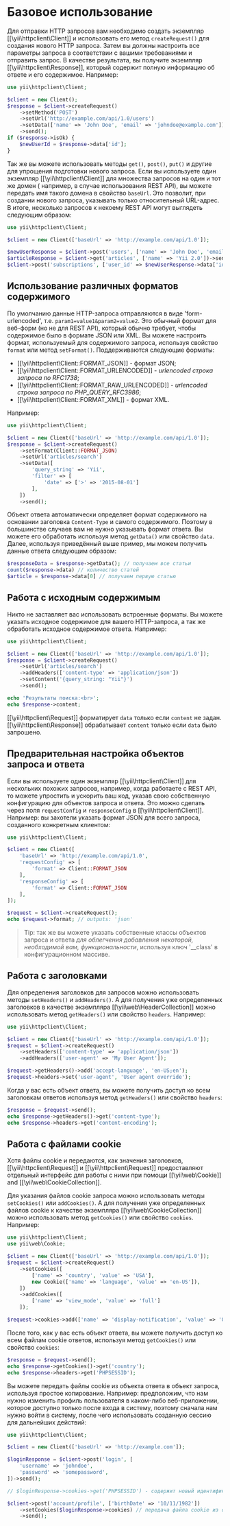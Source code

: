 Базовое использование
===========

Для отправки HTTP запросов вам необходимо создать экземпляр [[\yii\httpclient\Client]] и использовать его метод
`createRequest()` для создания нового HTTP запроса. Затем вы должны настроить все параметры запроса в соответствии с вашими требованиями и отправить запрос. 
В качестве результата, вы получите экземпляр [[\yii\httpclient\Response]],
который содержит полную информацию об ответе и его содержимое.
Например:

```php
use yii\httpclient\Client;

$client = new Client();
$response = $client->createRequest()
    ->setMethod('POST')
    ->setUrl('http://example.com/api/1.0/users')
    ->setData(['name' => 'John Doe', 'email' => 'johndoe@example.com'])
    ->send();
if ($response->isOk) {
    $newUserId = $response->data['id'];
}
```

Так же вы можете использовать методы `get()`, `post()`, `put()` и другие для упрощения подготовки нового запроса.
Если вы используете один экземпляр [[\yii\httpclient\Client]] для множества запросов на один и тот же домен (
например, в случае использования REST API), вы можете передать имя такого домена в свойство `baseUrl`. Это позволит, 
при создании нового запроса, указывать только относительный URL-адрес.
В итоге, несколько запросов к некоему REST API могут выглядеть следующим образом:

```php
use yii\httpclient\Client;

$client = new Client(['baseUrl' => 'http://example.com/api/1.0']);

$newUserResponse = $client->post('users', ['name' => 'John Doe', 'email' => 'johndoe@example.com'])->send();
$articleResponse = $client->get('articles', ['name' => 'Yii 2.0'])->send();
$client->post('subscriptions', ['user_id' => $newUserResponse->data['id'], 'article_id' => $articleResponse->data['id']])->send();
```


## Использование различных форматов содержимого

По умолчанию данные HTTP-запроса отправляются в виде 'form-urlencoded', т.е. `param1=value1&param2=value2`.
Это обычный формат для веб-форм (но не для REST API), который обычно требует, чтобы содержимое 
было в формате JSON или XML. Вы можете настроить формат, используемый для содержимого запроса, используя свойство `format`
или метод `setFormat()`.
Поддерживаются следующие форматы:

 - [[\yii\httpclient\Client::FORMAT_JSON]] - формат JSON;
 - [[\yii\httpclient\Client::FORMAT_URLENCODED]] - *urlencoded строка запроса по RFC1738*;
 - [[\yii\httpclient\Client::FORMAT_RAW_URLENCODED]] - *urlencoded строка запроса по PHP_QUERY_RFC3986*;
 - [[\yii\httpclient\Client::FORMAT_XML]] - формат XML.

Например:

```php
use yii\httpclient\Client;

$client = new Client(['baseUrl' => 'http://example.com/api/1.0']);
$response = $client->createRequest()
    ->setFormat(Client::FORMAT_JSON)
    ->setUrl('articles/search')
    ->setData([
        'query_string' => 'Yii',
        'filter' => [
            'date' => ['>' => '2015-08-01']
        ],
    ])
    ->send();
```

Объект ответа автоматически определяет формат содержимого на основании заголовка `Content-Type` и самого содержимого.
Поэтому в большинстве случаев вам не нужно указывать формат ответа. Вы можете его обработать используя метод `getData()`
или свойство `data`. Далее, используя приведённый выше пример, мы можем получить данные ответа следующим образом:

```php
$responseData = $response->getData(); // получаем все статьи
count($response->data) // количество статей
$article = $response->data[0] // получаем первую статью
```


## Работа с исходным содержимым

Никто не заставляет вас использовать встроенные форматы. Вы можете указать исходное содержимое для вашего HTTP-запроса, 
а так же обработать исходное содержимое ответа. Например:

```php
use yii\httpclient\Client;

$client = new Client(['baseUrl' => 'http://example.com/api/1.0']);
$response = $client->createRequest()
    ->setUrl('articles/search')
    ->addHeaders(['content-type' => 'application/json'])
    ->setContent('{query_string: "Yii"}')
    ->send();

echo 'Результаты поиска:<br>';
echo $response->content;
```

[[\yii\httpclient\Request]] форматирует `data` только если `content` не задан.
[[\yii\httpclient\Response]] обрабатывает `content` только если `data` было запрошено.


## Предварительная настройка объектов запроса и ответа

Если вы используете один экземпляр [[\yii\httpclient\Client]] для нескольких похожих запросов,
например, когда работаете с REST API, то можете упростить и ускорить ваш код, указав
свою собственную конфигурацию для объектов запроса и ответа. Это можно сделать через поля `requestConfig`
и `responseConfig` в [[\yii\httpclient\Client]].
Например: вы захотели указать формат JSON для всего запроса, созданного конкретным клиентом:

```php
use yii\httpclient\Client;

$client = new Client([
    'baseUrl' => 'http://example.com/api/1.0',
    'requestConfig' => [
        'format' => Client::FORMAT_JSON
    ],
    'responseConfig' => [
        'format' => Client::FORMAT_JSON
    ],
]);

$request = $client->createRequest();
echo $request->format; // outputs: 'json'
```

> Tip: так же вы можете указать собственные классы объектов запроса и ответа
  *для облегчения добавления некоторой, необходимой вам, функциональности*, используя ключ '__class' в конфигурационном массиве.


## Работа с заголовками

Для определения заголовков для запросов можно использовать методы `setHeaders()` и `addHeaders()`. А для получения уже определенных заголовков 
в качестве экземпляра [[\yii\web\HeaderCollection]] можно использовать метод `getHeaders()` или свойство `headers`. Например:

```php
use yii\httpclient\Client;

$client = new Client(['baseUrl' => 'http://example.com/api/1.0']);
$request = $client->createRequest()
    ->setHeaders(['content-type' => 'application/json'])
    ->addHeaders(['user-agent' => 'My User Agent']);

$request->getHeaders()->add('accept-language', 'en-US;en');
$request->headers->set('user-agent', 'User agent override');
```

Когда у вас есть объект ответа, вы можете получить доступ ко всем заголовкам ответов используя метод `getHeaders()` 
или свойство `headers`:

```php
$response = $request->send();
echo $response->getHeaders()->get('content-type');
echo $response->headers->get('content-encoding');
```


## Работа с файлами cookie

Хотя файлы cookie и передаются, как значения заголовков, [[\yii\httpclient\Request]] и [[\yii\httpclient\Request]]
предоставляют отдельный интерфейс для работы с ними при помощи [[\yii\web\Cookie]] and [[\yii\web\CookieCollection]].

Для указания файлов cookie запроса можно использовать методы `setCookies()` или `addCookies()`. 
А для получения уже определенных файлов cookie к качестве экземпляра [[\yii\web\CookieCollection]] можно использовать метод `getCookies()` 
или свойство `cookies`. Например:

```php
use yii\httpclient\Client;
use yii\web\Cookie;

$client = new Client(['baseUrl' => 'http://example.com/api/1.0']);
$request = $client->createRequest()
    ->setCookies([
        ['name' => 'country', 'value' => 'USA'],
        new Cookie(['name' => 'language', 'value' => 'en-US']),
    ])
    ->addCookies([
        ['name' => 'view_mode', 'value' => 'full']
    ]);

$request->cookies->add(['name' => 'display-notification', 'value' => '0']);
```

После того, как у вас есть объект ответа, вы можете получить доступ ко всем файлам cookie ответов, используя метод `getCookies()` 
или свойство `cookies`:

```php
$response = $request->send();
echo $response->getCookies()->get('country');
echo $response->headers->get('PHPSESSID');
```

Вы можете передать файлы cookie из объекта ответа в объект запроса, используя простое копирование.
Например: предположим, что нам нужно изменить профиль пользователя в каком-либо веб-приложении, которое доступно 
только после входа в систему, поэтому сначала нам нужно войти в систему, после чего использовать созданную сессию для дальнейших действий:

```php
use yii\httpclient\Client;

$client = new Client(['baseUrl' => 'http://example.com']);

$loginResponse = $client->post('login', [
    'username' => 'johndoe',
    'password' => 'somepassword',
])->send();

// $loginResponse->cookies->get('PHPSESSID') - содержит новый идентификатор сессии

$client->post('account/profile', ['birthDate' => '10/11/1982'])
    ->setCookies($loginResponse->cookies) // передача файла cookie из ответа в запрос
    ->send();
```
